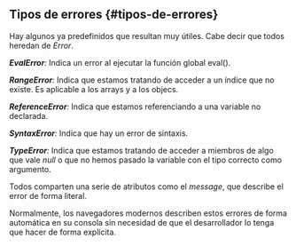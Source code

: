 ## Tipos de errores {#tipos-de-errores}

Hay algunos ya predefinidos que resultan muy útiles. Cabe decir que todos heredan de _Error_.

**_EvalError_**_:_ Indica un error al ejecutar la función global eval().

**_RangeError_**_:_ Indica que estamos tratando de acceder a un índice que no existe. Es aplicable a los arrays y a los objecs.

**_ReferenceError_**_:_ Indica que estamos referenciando a una variable no declarada.

**_SyntaxError_**_:_ Indica que hay un error de sintaxis.

**_TypeError_**_:_ Indica que estamos tratando de acceder a miembros de algo que vale _null_ o que no hemos pasado la variable con el tipo correcto como argumento.

Todos comparten una serie de atributos como el _message_, que describe el error de forma literal.

Normalmente, los navegadores modernos describen estos errores de forma automática en su consola sin necesidad de que el desarrollador lo tenga que hacer de forma explícita.